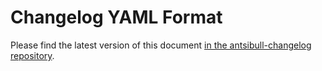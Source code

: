 <!--
Copyright (c) Ansible Project
GNU General Public License v3.0+ (see LICENSE or https://www.gnu.org/licenses/gpl-3.0.txt)
SPDX-License-Identifier: GPL-3.0-or-later
-->

Changelog YAML Format
=====================

Please find the latest version of this document [in the antsibull-changelog repository](https://github.com/ansible-community/antsibull-changelog/blob/main/docs/changelog.yaml-format.md#changelog-yaml-format).
